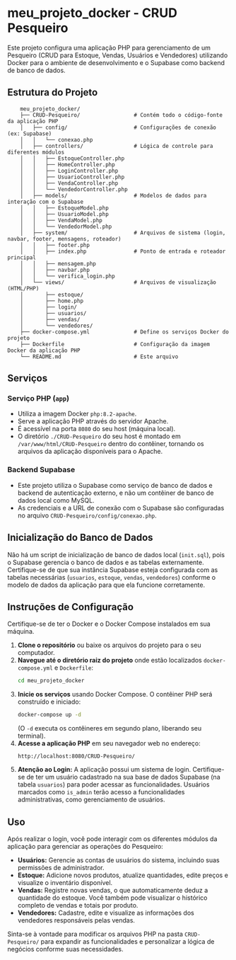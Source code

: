 # meu_projeto_docker - CRUD Pesqueiro

Este projeto configura uma aplicação PHP para gerenciamento de um Pesqueiro (CRUD para Estoque, Vendas, Usuários e Vendedores) utilizando Docker para o ambiente de desenvolvimento e o Supabase como backend de banco de dados.

## Estrutura do Projeto

        meu_projeto_docker/
        ├── CRUD-Pesqueiro/                 # Contém todo o código-fonte da aplicação PHP
        │   ├── config/                     # Configurações de conexão (ex: Supabase)
        │   │   └── conexao.php
        │   ├── controllers/                # Lógica de controle para diferentes módulos
        │   │   ├── EstoqueController.php
        │   │   ├── HomeController.php
        │   │   ├── LoginController.php
        │   │   ├── UsuarioController.php
        │   │   ├── VendaController.php
        │   │   └── VendedorController.php
        │   ├── models/                     # Modelos de dados para interação com o Supabase
        │   │   ├── EstoqueModel.php
        │   │   ├── UsuarioModel.php
        │   │   ├── VendaModel.php
        │   │   └── VendedorModel.php
        │   ├── system/                     # Arquivos de sistema (login, navbar, footer, mensagens, roteador)
        │   │   ├── footer.php
        │   │   ├── index.php               # Ponto de entrada e roteador principal
        │   │   ├── mensagem.php
        │   │   ├── navbar.php
        │   │   └── verifica_login.php
        │   └── views/                      # Arquivos de visualização (HTML/PHP)
        │       ├── estoque/
        │       ├── home.php
        │       ├── login/
        │       ├── usuarios/
        │       ├── vendas/
        │       └── vendedores/
        ├── docker-compose.yml              # Define os serviços Docker do projeto
        ├── Dockerfile                      # Configuração da imagem Docker da aplicação PHP
        └── README.md                       # Este arquivo


## Serviços

### Serviço PHP (`app`)

* Utiliza a imagem Docker `php:8.2-apache`.
* Serve a aplicação PHP através do servidor Apache.
* É acessível na porta `8080` do seu host (máquina local).
* O diretório `./CRUD-Pesqueiro` do seu host é montado em `/var/www/html/CRUD-Pesqueiro` dentro do contêiner, tornando os arquivos da aplicação disponíveis para o Apache.

### Backend Supabase

* Este projeto utiliza o Supabase como serviço de banco de dados e backend de autenticação externo, e não um contêiner de banco de dados local como MySQL.
* As credenciais e a URL de conexão com o Supabase são configuradas no arquivo `CRUD-Pesqueiro/config/conexao.php`.

## Inicialização do Banco de Dados

Não há um script de inicialização de banco de dados local (`init.sql`), pois o Supabase gerencia o banco de dados e as tabelas externamente. Certifique-se de que sua instância Supabase esteja configurada com as tabelas necessárias (`usuarios`, `estoque`, `vendas`, `vendedores`) conforme o modelo de dados da aplicação para que ela funcione corretamente.

## Instruções de Configuração

Certifique-se de ter o Docker e o Docker Compose instalados em sua máquina.

1.  **Clone o repositório** ou baixe os arquivos do projeto para o seu computador.
2.  **Navegue até o diretório raiz do projeto** onde estão localizados `docker-compose.yml` e `Dockerfile`:
    ```bash
    cd meu_projeto_docker
    ```
3.  **Inicie os serviços** usando Docker Compose. O contêiner PHP será construído e iniciado:
    ```bash
    docker-compose up -d
    ```
    (O `-d` executa os contêineres em segundo plano, liberando seu terminal).
4.  **Acesse a aplicação PHP** em seu navegador web no endereço:
    ```
    http://localhost:8080/CRUD-Pesqueiro/
    ```
5.  **Atenção ao Login:** A aplicação possui um sistema de login. Certifique-se de ter um usuário cadastrado na sua base de dados Supabase (na tabela `usuarios`) para poder acessar as funcionalidades. Usuários marcados como `is_admin` terão acesso a funcionalidades administrativas, como gerenciamento de usuários.

## Uso

Após realizar o login, você pode interagir com os diferentes módulos da aplicação para gerenciar as operações do Pesqueiro:

* **Usuários:** Gerencie as contas de usuários do sistema, incluindo suas permissões de administrador.
* **Estoque:** Adicione novos produtos, atualize quantidades, edite preços e visualize o inventário disponível.
* **Vendas:** Registre novas vendas, o que automaticamente deduz a quantidade do estoque. Você também pode visualizar o histórico completo de vendas e totais por produto.
* **Vendedores:** Cadastre, edite e visualize as informações dos vendedores responsáveis pelas vendas.

Sinta-se à vontade para modificar os arquivos PHP na pasta `CRUD-Pesqueiro/` para expandir as funcionalidades e personalizar a lógica de negócios conforme suas necessidades.
